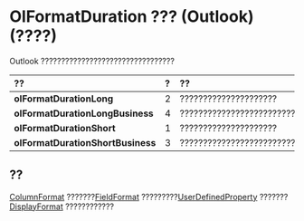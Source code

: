 
# OlFormatDuration ??? (Outlook)(????)

Outlook ?????????????????????????????????



|**??**|**?**|**??**|
|:-----|:-----|:-----|
|**olFormatDurationLong**|2|?????????????????????|
|**olFormatDurationLongBusiness**|4|???????????????????????????????????????|
|**olFormatDurationShort**|1|?????????????????????|
|**olFormatDurationShortBusiness**|3|???????????????????????????????????????|

## ??

[ColumnFormat](acbbdd97-e695-d1e7-c7ba-24f75efbf22c.md) ???????[FieldFormat](14064b56-65c2-1c7d-1e74-3bfa2d2ccaa7.md) ?????????[UserDefinedProperty](aebe38db-0ff9-79d2-b5a7-751fea7c97f3.md) ???????[DisplayFormat](f891aa8d-a769-275d-c027-7c5260eafc97.md) ????????????

